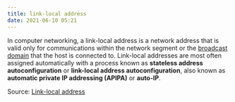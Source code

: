 ```yaml
---
title: link-local address
date: 2021-06-10 05:21
---
```


In computer networking, a link-local address is a network address that is valid
only for communications within the network segment or the [broadcast domain](20210610053152-broadcast-domain.md) 
that the host is connected to. Link-local addresses are most often assigned
automatically with a process known as **stateless address autoconfiguration** or
**link-local address autoconfiguration**, also known as **automatic private IP
addressing (APIPA)** or **auto-IP**.

Source: [Link-local address](https://en.wikipedia.org/wiki/Link-local_address#IPv4)


